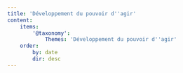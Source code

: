 ```yaml
---
title: 'Développement du pouvoir d''agir'
content:
    items:
        '@taxonomy':
            Themes: 'Développement du pouvoir d''agir'
    order:
        by: date
        dir: desc
---
```


